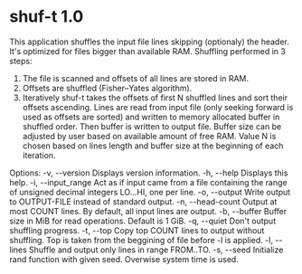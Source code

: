 shuf-t 1.0
======

This application shuffles the input file lines skipping (optionaly) the header. It's optimized for files bigger than available RAM. Shuffling performed in 3 steps:
1. The file is scanned and offsets of all lines are stored in RAM.
2. Offsets are shuffled (Fisher–Yates algorithm).
3. Iteratively shuf-t takes the offsets of first N shuffled lines and sort their offsets ascending. Lines are read from input file (only seeking forward is used as offsets are sorted) and written to memory allocated buffer in shuffled order. Then buffer is written to output file. Buffer size can be adjusted by user based on available amount of free RAM. Value N is chosen based on lines length and buffer size at the beginning of each iteration.

Options:
  -v, --version               Displays version information.
  -h, --help                  Displays this help.
  -i, --input_range <LO-HI>   Act as if input came from a file containing the
                              range of unsigned decimal integers LO...HI, one
                              per line.
  -o, --output <OUTPUT-FILE>  Write output to OUTPUT-FILE instead of standard
                              output.
  -n, --head-count <COUNT>    Output at most COUNT lines. By default, all input
                              lines are output.
  -b, --buffer <SIZE>         Buffer size in MiB for read operations. Default
                              is 1 GiB.
  -q, --quiet <BOOL>          Don't output shuffling progress.
  -t, --top <COUNT>           Copy top COUNT lines to output without shuffling.
                              Top is taken from the beggining of file before -l
                              is applied.
  -l, --lines <FROM-TO>       Shuffle and output only lines in range FROM..TO.
  -s, --seed <VALUE>          Initialize rand function with given seed.
                              Overwise system time is used.

